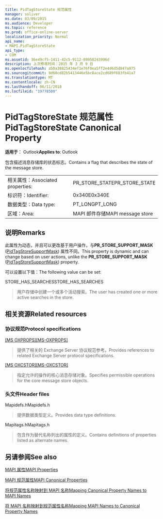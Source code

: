 ```yaml
---
title: PidTagStoreState 规范属性
manager: soliver
ms.date: 03/09/2015
ms.audience: Developer
ms.topic: reference
ms.prod: office-online-server
localization_priority: Normal
api_name:
- MAPI.PidTagStoreState
api_type:
- COM
ms.assetid: 36e49cf5-1411-42c5-9112-09958243996d
description: 上次修改时间：2015 年 3 月 9 日
ms.openlocfilehash: a50a38825434ef1e76f0ea5ff2e4d6d5d847a975
ms.sourcegitcommit: 9d60cd82b5413446e5bc8ace2cd689f683fb41a7
ms.translationtype: MT
ms.contentlocale: zh-CN
ms.lasthandoff: 06/11/2018
ms.locfileid: "19778500"
---
```

# <a name="pidtagstorestate-canonical-property"></a><span data-ttu-id="425ff-103">PidTagStoreState 规范属性</span><span class="sxs-lookup"><span data-stu-id="425ff-103">PidTagStoreState Canonical Property</span></span>

  
  
<span data-ttu-id="425ff-104">**适用于**： Outlook</span><span class="sxs-lookup"><span data-stu-id="425ff-104">**Applies to**: Outlook</span></span> 
  
<span data-ttu-id="425ff-105">包含描述消息存储库的状态标志。</span><span class="sxs-lookup"><span data-stu-id="425ff-105">Contains a flag that describes the state of the message store.</span></span> 
  
|||
|:-----|:-----|
|<span data-ttu-id="425ff-106">相关属性：</span><span class="sxs-lookup"><span data-stu-id="425ff-106">Associated properties:</span></span>  <br/> |<span data-ttu-id="425ff-107">PR_STORE_STATE</span><span class="sxs-lookup"><span data-stu-id="425ff-107">PR_STORE_STATE</span></span>  <br/> |
|<span data-ttu-id="425ff-108">标识符：</span><span class="sxs-lookup"><span data-stu-id="425ff-108">Identifier:</span></span>  <br/> |<span data-ttu-id="425ff-109">0x340E</span><span class="sxs-lookup"><span data-stu-id="425ff-109">0x340E</span></span>  <br/> |
|<span data-ttu-id="425ff-110">数据类型：</span><span class="sxs-lookup"><span data-stu-id="425ff-110">Data type:</span></span>  <br/> |<span data-ttu-id="425ff-111">PT_LONG</span><span class="sxs-lookup"><span data-stu-id="425ff-111">PT_LONG</span></span>  <br/> |
|<span data-ttu-id="425ff-112">区域：</span><span class="sxs-lookup"><span data-stu-id="425ff-112">Area:</span></span>  <br/> |<span data-ttu-id="425ff-113">MAPI 邮件存储</span><span class="sxs-lookup"><span data-stu-id="425ff-113">MAPI message store</span></span>  <br/> |
   
## <a name="remarks"></a><span data-ttu-id="425ff-114">说明</span><span class="sxs-lookup"><span data-stu-id="425ff-114">Remarks</span></span>

<span data-ttu-id="425ff-115">此属性为动态，并且可以更改基于用户操作，与**PR_STORE_SUPPORT_MASK** ([PidTagStoreSupportMask](pidtagstoresupportmask-canonical-property.md)) 属性不同。</span><span class="sxs-lookup"><span data-stu-id="425ff-115">This property is dynamic and can change based on user actions, unlike the **PR_STORE_SUPPORT_MASK** ([PidTagStoreSupportMask](pidtagstoresupportmask-canonical-property.md)) property.</span></span> 
  
<span data-ttu-id="425ff-116">可以设置以下值：</span><span class="sxs-lookup"><span data-stu-id="425ff-116">The following value can be set:</span></span>
  
<span data-ttu-id="425ff-117">STORE_HAS_SEARCHES</span><span class="sxs-lookup"><span data-stu-id="425ff-117">STORE_HAS_SEARCHES</span></span> 
  
> <span data-ttu-id="425ff-118">用户存储中创建一个或多个活动搜索。</span><span class="sxs-lookup"><span data-stu-id="425ff-118">The user has created one or more active searches in the store.</span></span>
    
## <a name="related-resources"></a><span data-ttu-id="425ff-119">相关资源</span><span class="sxs-lookup"><span data-stu-id="425ff-119">Related resources</span></span>

### <a name="protocol-specifications"></a><span data-ttu-id="425ff-120">协议规范</span><span class="sxs-lookup"><span data-stu-id="425ff-120">Protocol specifications</span></span>

<span data-ttu-id="425ff-121">[[MS OXPROPS]](http://msdn.microsoft.com/library/f6ab1613-aefe-447d-a49c-18217230b148%28Office.15%29.aspx)</span><span class="sxs-lookup"><span data-stu-id="425ff-121">[[MS-OXPROPS]](http://msdn.microsoft.com/library/f6ab1613-aefe-447d-a49c-18217230b148%28Office.15%29.aspx)</span></span>
  
> <span data-ttu-id="425ff-122">提供了相关的 Exchange Server 协议规范参考。</span><span class="sxs-lookup"><span data-stu-id="425ff-122">Provides references to related Exchange Server protocol specifications.</span></span>
    
<span data-ttu-id="425ff-123">[[MS OXCSTOR]](http://msdn.microsoft.com/library/d42ed1e0-3e77-4264-bd59-7afc583510e2%28Office.15%29.aspx)</span><span class="sxs-lookup"><span data-stu-id="425ff-123">[[MS-OXCSTOR]](http://msdn.microsoft.com/library/d42ed1e0-3e77-4264-bd59-7afc583510e2%28Office.15%29.aspx)</span></span>
  
> <span data-ttu-id="425ff-124">指定允许的操作的核心消息存储对象。</span><span class="sxs-lookup"><span data-stu-id="425ff-124">Specifies permissible operations for the core message store objects.</span></span>
    
### <a name="header-files"></a><span data-ttu-id="425ff-125">头文件</span><span class="sxs-lookup"><span data-stu-id="425ff-125">Header files</span></span>

<span data-ttu-id="425ff-126">Mapidefs.h</span><span class="sxs-lookup"><span data-stu-id="425ff-126">Mapidefs.h</span></span>
  
> <span data-ttu-id="425ff-127">提供数据类型定义。</span><span class="sxs-lookup"><span data-stu-id="425ff-127">Provides data type definitions.</span></span>
    
<span data-ttu-id="425ff-128">Mapitags.h</span><span class="sxs-lookup"><span data-stu-id="425ff-128">Mapitags.h</span></span>
  
> <span data-ttu-id="425ff-129">包含作为替代名称列出的属性的定义。</span><span class="sxs-lookup"><span data-stu-id="425ff-129">Contains definitions of properties listed as alternate names.</span></span>
    
## <a name="see-also"></a><span data-ttu-id="425ff-130">另请参阅</span><span class="sxs-lookup"><span data-stu-id="425ff-130">See also</span></span>



[<span data-ttu-id="425ff-131">MAPI 属性</span><span class="sxs-lookup"><span data-stu-id="425ff-131">MAPI Properties</span></span>](mapi-properties.md)
  
[<span data-ttu-id="425ff-132">MAPI 规范属性</span><span class="sxs-lookup"><span data-stu-id="425ff-132">MAPI Canonical Properties</span></span>](mapi-canonical-properties.md)
  
[<span data-ttu-id="425ff-133">将规范属性名称映射到 MAPI 名称</span><span class="sxs-lookup"><span data-stu-id="425ff-133">Mapping Canonical Property Names to MAPI Names</span></span>](mapping-canonical-property-names-to-mapi-names.md)
  
[<span data-ttu-id="425ff-134">将 MAPI 名称映射到规范属性名称</span><span class="sxs-lookup"><span data-stu-id="425ff-134">Mapping MAPI Names to Canonical Property Names</span></span>](mapping-mapi-names-to-canonical-property-names.md)

